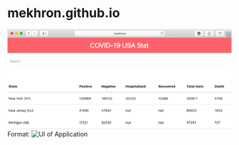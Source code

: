 # mekhron.github.io

![Application screensot](/public/screenshot.png)
Format: ![UI of Application](url)
